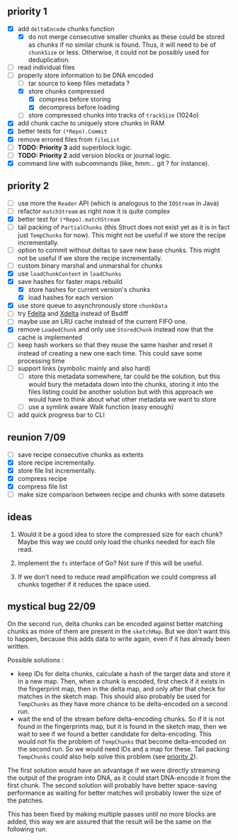 priority 1
----------
- [x] add `deltaEncode` chunks function
    - [x] do not merge consecutive smaller chunks as these could be stored as
        chunks if no similar chunk is found. Thus, it will need to be of
        `chunkSize` or less. Otherwise, it could not be possibly used for
        deduplication.
- [ ] read individual files
- [ ] properly store information to be DNA encoded
    - [ ] tar source to keep files metadata ?
    - [x] store chunks compressed
        - [x] compress before storing
        - [x] decompress before loading
    - [ ] store compressed chunks into tracks of `trackSize` (1024o)
- [x] add chunk cache to uniquely store chunks in RAM
- [x] better tests for `(*Repo).Commit`
- [x] remove errored files from `fileList`
- [ ] **TODO: Priority 3** add superblock logic.
- [ ] **TODO: Priority 2** add version blocks or journal logic.
- [x] command line with subcommands (like, hmm... git ? for instance).

priority 2
----------
- [ ] use more the `Reader` API (which is analogous to the `IOStream` in Java)
- [ ] refactor `matchStream` as right now it is quite complex
- [x] better test for `(*Repo).matchStream`
- [ ] tail packing of `PartialChunks` (this Struct does not exist yet as it is
    in fact just `TempChunks` for now).
    This might not be useful if we store the recipe incrementally.
- [ ] option to commit without deltas to save new base chunks.
    This might not be useful if we store the recipe incrementally.
- [ ] custom binary marshal and unmarshal for chunks
- [x] use `loadChunkContent` in `loadChunks`
- [x] save hashes for faster maps rebuild
    - [x] store hashes for current version's chunks
    - [x] load hashes for each version
- [x] use store queue to asynchronously store `chunkData`
- [ ] try [Fdelta](https://github.com/amlwwalker/fdelta) and
    [Xdelta](https://github.com/nine-lives-later/go-xdelta) instead of Bsdiff
- [ ] maybe use an LRU cache instead of the current FIFO one.
- [x] remove `LoadedChunk` and only use `StoredChunk` instead now that the cache
    is implemented
- [ ] keep hash workers so that they reuse the same hasher and reset it instead
    of creating a new one each time. This could save some processing time
- [ ] support links (symbolic mainly and also hard)
    - [ ] store this metadata somewhere, tar could be the solution, but this
        would bury the metadata down into the chunks, storing it into the files
        listing could be another solution but with this approach we would have
        to think about what other metadata we want to store
    - [ ] use a symlink aware Walk function (easy enough)
- [ ] add quick progress bar to CLI

reunion 7/09
------------
- [ ] save recipe consecutive chunks as extents
- [x] store recipe incrementally.
- [x] store file list incrementally.
- [x] compress recipe
- [x] compress file list
- [ ] make size comparison between recipe and chunks with some datasets

ideas
-----
1. Would it be a good idea to store the compressed size for each chunk?
    Maybe this way we could only load the chunks needed for each file read.

2. Implement the `fs` interface of Go? Not sure if this will be useful.

3. If we don't need to reduce read amplification we could compress all chunks 
    together if it reduces the space used.

mystical bug 22/09
------------------

On the second run, delta chunks can be encoded against better matching chunks as
more of them are present in the `sketchMap`. But we don't want this to happen,
because this adds data to write again, even if it has already been written.

Possible solutions :

- keep IDs for delta chunks, calculate a hash of the target data and store it in
    a new map. Then, when a chunk is encoded, first check if it exists in
    the fingerprint map, then in the delta map, and only after that check for
    matches in the sketch map.
    This should also probably be used for `TempChunks` as they have more chance
    to be delta-encoded on a second run.
- wait the end of the stream before delta-encoding chunks. So if it is not found
    in the fingerprints map, but it is found in the sketch map, then we wait to
    see if we found a better candidate for delta-encoding.
    This would not fix the problem of `TempChunks` that become delta-encoded on
    the second run. So we would need IDs and a map for these. Tail packing
    `TempChunks` could also help solve this problem
    (see [priority 2](#priority-2)).

The first solution would have an advantage if we were directly streaming the
output of the program into DNA, as it could start DNA-encode it from the first
chunk. The second solution will probably have better space-saving performance as
waiting for better matches will probably lower the size of the patches.

This has been fixed by making multiple passes until no more blocks are added,
this way we are assured that the result will be the same on the following run.

